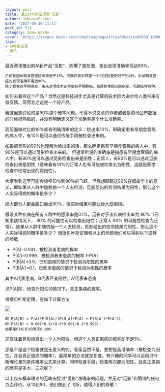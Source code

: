```yaml
---
layout: post
title: 通过贝叶斯定理看"觅影"
author: JohnnieFucker
date: '2017-08-10 11:43'
post_id: 513
category: Some Words
cover: 'https://timgsa.baidu.com/timg?image&quality=80&size=b9999_10000&sec=1502347067569&di=a62b4c625196ca63db4be398b639988a&imgtype=0&src=http%3A%2F%2Fimg.taopic.com%2Fuploads%2Fallimg%2F130603%2F240490-1306030S11848.jpg'
tags:
- 贝叶斯定理
- 腾讯
---
```


最近腾讯推出的AI新产品"觅影"，刷爆了朋友圈，指出发现准确率高达90%。

    目前我国早期食管癌检出率低于10%。而腾讯觅影筛查一个内镜检查用时不到4秒，对早期食管癌的发现准确率高达90%。
    除了食管癌早期筛查，未来这项技术还将支持早期肺癌、糖尿病性视网膜病变、乳腺癌等病种。
    
        
如何去看待这个产品？当然这是科技进步尤其是计算机技术巨大进步给人类带来有益反馈。简而言之这是一个好产品。

<!--break-->

我这里想讨论的是90%这个概率问题。不得不说文章的作者或者是腾讯公布数据的时候挺鸡贼的，并没有明确定义这个准确率是个什么准确率。

而前面做对比的10%却有明确清晰的定义：检出率10%，即确定患有早期食管癌的病人中，有10%是可以通过传统手段被检查出来的。

如果把觅影的90%也理解为检出率的话，那么确定患有早期食管癌的病人中，有90%是可以通过觅影检查出来的。
但通常所说的准确率是指患有早期食管癌的病人中，有90%是可以通过觅影检查出来是阳性；正常人，有90%是可以通过觅影检查出来是阴性（意味着有10%的正常人也有可能被检查出为阳性，这就是医学检查中经常出现的假阳性）。

大家看到这里可能会惊呼10%到90%的飞跃，但我想聊聊这90%在概率学上的意义，即如果从人群中随机抽一个人去检测，觅影给出的检测结果为阳性，那么这个人实际得病的概率是多少？

绝大部分人都会脱口而出90%，但实际结果可能让你大跌眼镜。

假设某种疾病在所有人群中的感染率是0.1%，觅影对于该疾病检出率为 90%（已知患病情况下， 90% 的可能性可以检查出阳性；正常人 90% 的可能性检查为正常），如果从人群中随机抽一个人去检测，觅影给出的检测结果为阳性，那么这个人实际得病的概率是多少？
根据贝叶斯定理和以上的命题我们可以得到以下这样的参数

- P(A)=0.001，被检测者患病的概率
- P(A')=0.999，被检测者未患病的概率 1-P(A)
- P(B|A)=0.9，已知患病的情况下检测为阳性的概率
- P(B|A')=0.1，已知未患病的情况下检测为阳性的概率

其中A代表患病，B代表严查阳性，A'代表未患病

求P(A|B)，检查为阳性的情况下，真正患病的概率。

根据贝叶斯定理，有如下计算方法

<img src="http://chart.googleapis.com/chart?cht=tx&chl=P(A%7CB)%3DP(A)%20%5Cfrac%7BP(B%7CA)%7D%7BP(B%7CA)P(A)%2BP(B%7C%5Cbar%7BA%7D)P(%5Cbar%7BA%7D)%7D&chs=70"/>

```
即 P(A|B) = P(A)*P(B|A)/(P(B|A)*P(A) + P(B|A')*P(A'));
即 P(A|B) = 0.001*0.9/(0.9*0.001+0.1*0.999);
结果是P(A|B)约等于0.89%
```
这意味着觅影检查出一个人为阳性，但这个人真正患病的概率却不足1%。

那是不是这个检查就是无意义的呢，答案当然不是，要想提高准确率（被检查为阳性，并且真正患病的概率）。最简单的办法就是复查。有兴趣的同学可以运用贝叶斯理论里的条件概率公式来计算，同样检查手段，检查两次都为阳性，且真正患病的概率是多大，三次呢？



以上仅从概率理论的范畴去探讨"觅影"准确率的问题，并无对"觅影"和腾讯的任何负面评价。从10到90，他们做到了飞跃，值得人们的尊敬！